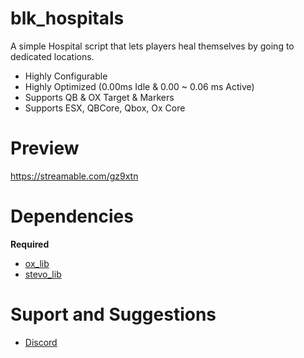 # blk_hospitals
A simple Hospital script that lets players heal themselves by going to dedicated locations.

- Highly Configurable
- Highly Optimized (0.00ms Idle & 0.00 ~ 0.06 ms Active)
- Supports QB & OX Target & Markers
- Supports ESX, QBCore, Qbox, Ox Core

# Preview

https://streamable.com/gz9xtn

# Dependencies

**Required**

* [ox_lib](https://github.com/overextended/ox_lib)
* [stevo_lib](https://github.com/stevoscriptss/stevo_lib)

# Suport and Suggestions

* [Discord](https://discord.gg/stevoscripts)
